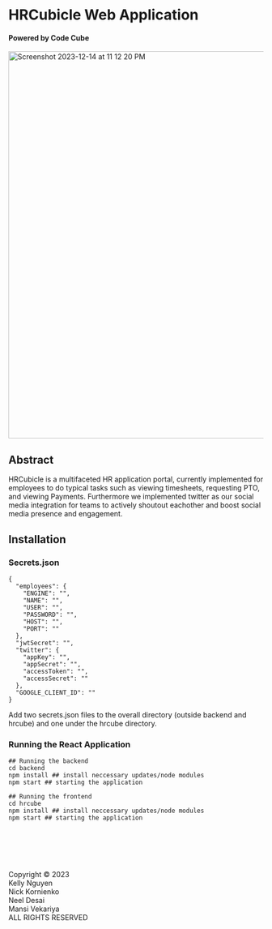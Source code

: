 # HRCubicle Web Application
#### Powered by Code Cube <br>
<img width="764" alt="Screenshot 2023-12-14 at 11 12 20 PM" src="https://github.com/NickKornienko/CodeCube-HR/assets/80297074/17ffd4f5-1282-4506-bc10-fa971900ee9e">




## Abstract
HRCubicle is a multifaceted HR application portal, currently implemented for employees to do typical tasks such as viewing timesheets, requesting PTO, and viewing Payments. Furthermore we implemented twitter as our social media integration for teams to actively shoutout eachother and boost social media presence and engagement.

## Installation
### Secrets.json
```
{
  "employees": {
    "ENGINE": "",
    "NAME": "",
    "USER": "",
    "PASSWORD": "",
    "HOST": "",
    "PORT": ""
  },
  "jwtSecret": "",
  "twitter": {
    "appKey": "",
    "appSecret": "",
    "accessToken": "",
    "accessSecret": ""
  },
  "GOOGLE_CLIENT_ID": ""
}
```
Add two secrets.json files to the overall directory (outside backend and hrcube) and one under the hrcube directory.

### Running the React Application
```
## Running the backend
cd backend
npm install ## install neccessary updates/node modules
npm start ## starting the application
```
```
## Running the frontend
cd hrcube
npm install ## install neccessary updates/node modules
npm start ## starting the application
```
<br>
<br>
<br>
<br>




Copyright © 2023 <br>
Kelly Nguyen <br>
Nick Kornienko<br>
Neel Desai<br>
Mansi Vekariya<br>
ALL RIGHTS RESERVED


